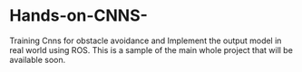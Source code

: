 # Hands-on-CNNS-
Training Cnns for obstacle avoidance and Implement the output model in real world using ROS.
This is a sample of the main whole project that will be available soon.
